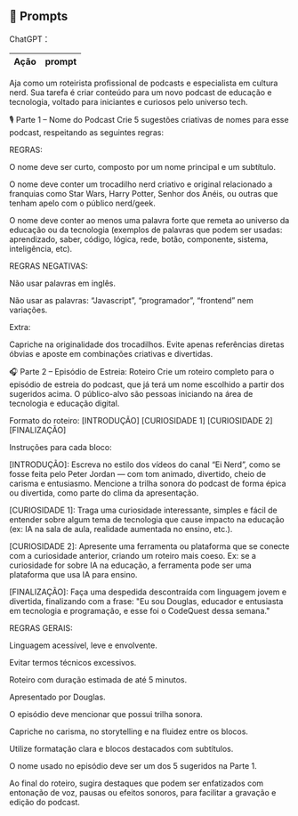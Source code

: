 ## 🧠 Prompts


ChatGPT：

|   Ação   | prompt                                                                                                                                                                                                                                                                         |
| :------: | ------------------------------------------------------------------------------------------------------------------------------------------------------------------------------------------------------------------------------------------------------------------------------ |
Aja como um roteirista profissional de podcasts e especialista em cultura nerd. Sua tarefa é criar conteúdo para um novo podcast de educação e tecnologia, voltado para iniciantes e curiosos pelo universo tech.

🎙️ Parte 1 – Nome do Podcast
Crie 5 sugestões criativas de nomes para esse podcast, respeitando as seguintes regras:

REGRAS:

O nome deve ser curto, composto por um nome principal e um subtítulo.

O nome deve conter um trocadilho nerd criativo e original relacionado a franquias como Star Wars, Harry Potter, Senhor dos Anéis, ou outras que tenham apelo com o público nerd/geek.

O nome deve conter ao menos uma palavra forte que remeta ao universo da educação ou da tecnologia (exemplos de palavras que podem ser usadas: aprendizado, saber, código, lógica, rede, botão, componente, sistema, inteligência, etc).

REGRAS NEGATIVAS:

Não usar palavras em inglês.

Não usar as palavras: “Javascript”, “programador”, “frontend” nem variações.

Extra:

Capriche na originalidade dos trocadilhos. Evite apenas referências diretas óbvias e aposte em combinações criativas e divertidas.

🎧 Parte 2 – Episódio de Estreia: Roteiro
Crie um roteiro completo para o episódio de estreia do podcast, que já terá um nome escolhido a partir dos sugeridos acima. O público-alvo são pessoas iniciando na área de tecnologia e educação digital.

Formato do roteiro: [INTRODUÇÃO]
[CURIOSIDADE 1]
[CURIOSIDADE 2]
[FINALIZAÇÃO]

Instruções para cada bloco:

[INTRODUÇÃO]: Escreva no estilo dos vídeos do canal “Ei Nerd”, como se fosse feita pelo Peter Jordan — com tom animado, divertido, cheio de carisma e entusiasmo. Mencione a trilha sonora do podcast de forma épica ou divertida, como parte do clima da apresentação.

[CURIOSIDADE 1]: Traga uma curiosidade interessante, simples e fácil de entender sobre algum tema de tecnologia que cause impacto na educação (ex: IA na sala de aula, realidade aumentada no ensino, etc.).

[CURIOSIDADE 2]: Apresente uma ferramenta ou plataforma que se conecte com a curiosidade anterior, criando um roteiro mais coeso. Ex: se a curiosidade for sobre IA na educação, a ferramenta pode ser uma plataforma que usa IA para ensino.

[FINALIZAÇÃO]: Faça uma despedida descontraída com linguagem jovem e divertida, finalizando com a frase: "Eu sou Douglas, educador e entusiasta em tecnologia e programação, e esse foi o CodeQuest dessa semana."

REGRAS GERAIS:

Linguagem acessível, leve e envolvente.

Evitar termos técnicos excessivos.

Roteiro com duração estimada de até 5 minutos.

Apresentado por Douglas.

O episódio deve mencionar que possui trilha sonora.

Capriche no carisma, no storytelling e na fluidez entre os blocos.

Utilize formatação clara e blocos destacados com subtítulos.

O nome usado no episódio deve ser um dos 5 sugeridos na Parte 1.

Ao final do roteiro, sugira destaques que podem ser enfatizados com entonação de voz, pausas ou efeitos sonoros, para facilitar a gravação e edição do podcast.

